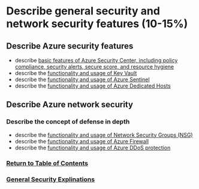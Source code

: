 # Describe general security and network security features (10-15%)

## Describe Azure security features
* describe [basic features of Azure Security Center, including policy compliance, security alerts, secure score, and resource hygiene](https://www.youtube.com/watch?v=tyztKP9rszU)
* describe the [functionality and usage of Key Vault](https://www.youtube.com/watch?v=AA3yYg9Zq9w)
* describe the [functionality and usage of Azure Sentinel](https://www.youtube.com/watch?v=XXZp6LQZSJU)
* describe the [functionality and usage of Azure Dedicated Hosts](https://www.youtube.com/watch?v=_GKsRh8r0sI)

## Describe Azure network security
### Describe the concept of defense in depth
* describe the [functionality and usage of Network Security Groups (NSG)](https://www.youtube.com/watch?v=w8H5fWBHddA)
* describe the [functionality and usage of Azure Firewall](https://www.youtube.com/watch?v=VIEaz869njk)
* describe the [functionality and usage of Azure DDoS protection](https://www.youtube.com/watch?v=MUVFMF9DgM0)

### [Return to Table of Contents](README.md)
### [General Security Explinations](4-General-Security\sec4.md)
